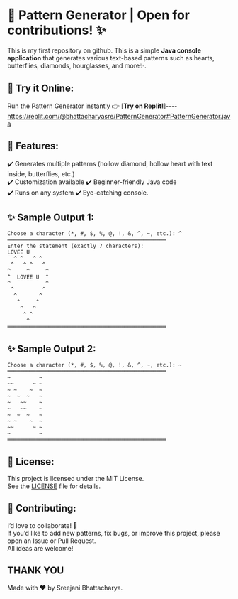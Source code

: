 # 🎨 Pattern Generator | Open for contributions! ✨
This is my first repository on github. 
This is a simple **Java console application** that generates various text-based patterns such as hearts, butterflies, diamonds, hourglasses, and more✨.

## 🚀 Try it Online: 
Run the Pattern Generator instantly 👉 [**Try on Replit!**]----https://replit.com/@bhattacharyasre/PatternGenerator#PatternGenerator.java

## 📌 Features:

✔️ Generates multiple patterns (hollow diamond, hollow heart with text inside, butterflies, etc.)  
✔️ Customization available
✔️ Beginner-friendly Java code  
✔️ Runs on any system
✔️ Eye-catching console.

## ✨ Sample Output 1:

```
Choose a character (*, #, $, %, @, !, &, ^, ~, etc.): ^
══════════════════════════════════════════════════
Enter the statement (exactly 7 characters):       
LOVEE U
  ^ ^   ^ ^        
 ^   ^ ^   ^       
^     ^     ^      
^  LOVEE U  ^      
^           ^      
 ^         ^       
  ^       ^        
   ^     ^
    ^   ^
     ^ ^
      ^
══════════════════════════════════════════════════
```


## ✨ Sample Output 2:

```
Choose a character (*, #, $, %, @, !, &, ^, ~, etc.): ~
══════════════════════════════════════════════════ 
~         ~
~~      ~ ~
~ ~    ~  ~
~  ~  ~   ~
~   ~~    ~
~   ~~    ~
~  ~  ~   ~
~ ~    ~  ~
~~      ~ ~
~         ~
══════════════════════════════════════════════════
``` 

## 📄 License:
This project is licensed under the MIT License.  
See the [LICENSE](LICENSE) file for details.


## 🤝 Contributing:
I’d love to collaborate! 💛  
If you’d like to add new patterns, fix bugs, or improve this project, please open an Issue or Pull Request.  
All ideas are welcome!

## THANK YOU
Made with ❤️ by Sreejani Bhattacharya.

